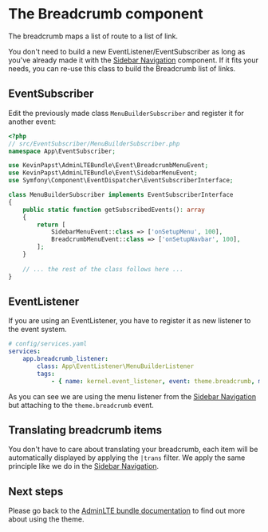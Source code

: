 # The Breadcrumb component

The breadcrumb maps a list of route to a list of link. 

You don't need to build a new EventListener/EventSubscriber as long as you've already made it with the [Sidebar Navigation](sidebar_navigation.md) component. 
If it fits your needs, you can re-use this class to build the Breadcrumb list of links.

## EventSubscriber

Edit the previously made class `MenuBuilderSubscriber` and register it for another event:

```php
<?php
// src/EventSubscriber/MenuBuilderSubscriber.php
namespace App\EventSubscriber;

use KevinPapst\AdminLTEBundle\Event\BreadcrumbMenuEvent;
use KevinPapst\AdminLTEBundle\Event\SidebarMenuEvent;
use Symfony\Component\EventDispatcher\EventSubscriberInterface;

class MenuBuilderSubscriber implements EventSubscriberInterface
{
    public static function getSubscribedEvents(): array
    {
        return [
            SidebarMenuEvent::class => ['onSetupMenu', 100],
            BreadcrumbMenuEvent::class => ['onSetupNavbar', 100],
        ];
    }
    
    // ... the rest of the class follows here ...
}
```

## EventListener

If you are using an EventListener, you have to register it as new listener to the event system. 

```yaml
# config/services.yaml
services:
    app.breadcrumb_listener:
        class: App\EventListener\MenuBuilderListener
        tags:
            - { name: kernel.event_listener, event: theme.breadcrumb, method: onSetupMenu }
```

As you can see we are using the menu listener from the [Sidebar Navigation](sidebar_navigation.md) 
but attaching to the `theme.breadcrumb` event.

## Translating breadcrumb items

You don't have to care about translating your breadcrumb, each item will be automatically displayed by applying the `|trans` filter. 
We apply the same principle like we do in the [Sidebar Navigation](sidebar_navigation.md). 

## Next steps

Please go back to the [AdminLTE bundle documentation](README.md) to find out more about using the theme.
